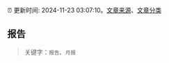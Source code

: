 :alarm_clock: 更新时间: 2024-11-23 03:07:10。[文章来源](/README.md)、[文章分类](/TAGS.md)

## 报告


> 关键字：`报告`、`月报`



